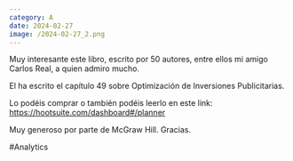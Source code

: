 ```yaml
--- 
category: A 
date: 2024-02-27 
image: /2024-02-27_2.png 
--- 
```


Muy interesante este libro, escrito por 50 autores, entre ellos mi amigo Carlos Real, a quien admiro mucho. 

El ha escrito el capítulo 49 sobre Optimización de Inversiones Publicitarias. 

Lo podéis comprar o también podéis leerlo en este link: https://hootsuite.com/dashboard#/planner

Muy generoso por parte de McGraw Hill. Gracias.

#Analytics
